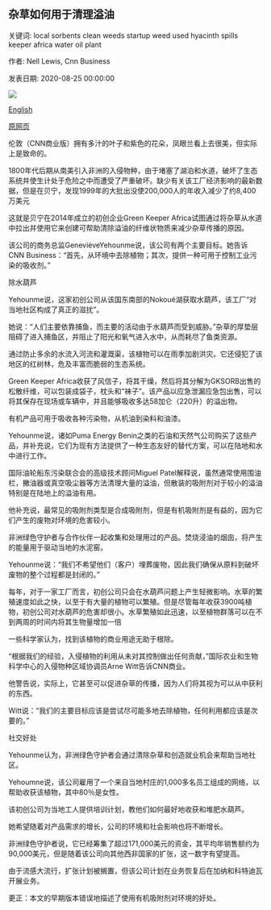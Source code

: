 ## 杂草如何用于清理溢油

关键词: local sorbents clean weeds startup weed used hyacinth spills keeper africa water oil plant

作者: Nell Lewis, Cnn Business

发表日期: 2020-08-25 00:00:00

![](https://cdn.cnn.com/cnnnext/dam/assets/200730152029-gka-water-hyacinth-harvest-super-tease.jpg)

[English](How%20weeds%20are%20being%20used%20to%20clean%20up%20oil%20spills.md)

[原网页](https://edition.cnn.com/2020/08/25/business/green-keeper-africa-water-hyacinth-spc-intl/index.html)

伦敦（CNN商业版）拥有多汁的叶子和紫色的花朵，凤眼兰看上去很美，但实际上是致命的。

1800年代后期从南美引入非洲的入侵物种，由于堵塞了湖泊和水道，破坏了生态系统并使生计处于危险之中而遭受了严重破坏。缺少有关该工厂经济影响的最新数据，但是在贝宁，发现1999年的大批出没使200,000人的年收入减少了约8,400万美元

这就是贝宁在2014年成立的初创企业Green Keeper Africa试图通过将杂草从水道中拉出并使用它来创建可帮助清除溢油的纤维状物质来减少杂草传播的原因。

该公司的商务总监GenevièveYehounme说，该公司有两个主要目标。她告诉CNN Business：“首先，从环境中去除植物；其次，提供一种可用于控制工业污染的吸收剂。”

除水葫芦

Yehounme说，这家初创公司从该国东南部的Nokoué湖获取水葫芦，该工厂“对当地社区构成了真正的滋扰”。

她说：“人们主要依靠捕鱼，而主要的活动由于水葫芦而受到威胁。”杂草的厚垫层阻碍了进入捕鱼区，并阻止了阳光和氧气进入水中，从而耗尽了鱼类资源。

通过防止多余的水流入河流和灌溉渠，该植物可以在雨季加剧洪灾。它还侵犯了该地区的红树林，危及丰富而脆弱的生态系统。

Green Keeper Africa收获了风信子，将其干燥，然后将其分解为GKSORB出售的松散纤维，可以包装成袋子，枕头和“袜子”。该产品以应急泄漏应急包出售，可以将其保存在现场或车辆中，并且能够吸收多达58加仑（220升）的溢出物。

有机产品可用于吸收各种污染物，从机油到染料和油漆。

Yehounme说，诸如Puma Energy Benin之类的石油和天然气公司购买了这些产品，并补充说，它们为现有方法提供了一种生态友好的替代方案，可以在陆地和水中进行工作。

国际油轮船东污染联合会的高级技术顾问Miguel Patel解释说，虽然通常使用围油栏，撇油器或真空吸尘器等方法清理大量的溢油，但散装的吸附剂对于较小的溢油特别是在陆地上的溢油有用。

他补充说，最常见的吸附剂类型是合成吸附剂，但是有机吸附剂是有益的，因为它们产生的废物对环境的危害较小。

非洲绿色守护者与合作伙伴一起收集和处理用过的产品。焚烧浸油的烟囱，将产生的能量用于驱动当地的水泥窑。

Yehounme说：“我们不希望他们（客户）埋葬废物，因此我们确保从原料到破坏废物的整个过程都是封闭的。”

每年，对于一家工厂而言，初创公司只会在水葫芦问题上产生轻微影响。水草的繁殖速度如此之快，以至于有大量的植物可以繁殖。但是尽管每年收获3900吨植物，初创公司对水葫芦的危害却很小。水草繁殖如此迅速，以至植物群落可以在不到两周的时间内将其生物量增加一倍

一些科学家认为，找到该植物的商业用途无助于根除。

“根据我们的经验，入侵植物的利用从未对其控制做出任何贡献，”国际农业和生物科学中心的入侵物种区域协调员Arne Witt告诉CNN商业。

他警告说，实际上，它甚至可以促进杂草的传播，因为人们将其视为可以从中获利的东西。

Witt说：“我们的主要目标应该是尝试尽可能多地去除植物，任何利用都应该是次要的。”

社交好处

Yehounme认为，非洲绿色守护者会通过清除杂草和创造就业机会来帮助当地社区。

Yehoumne说，该公司雇用了一个来自当地村庄的1,000多名员工组成的网络，以帮助收获该植物，其中80％是女性。

该初创公司为当地工人提供培训计划，教他们如何最好地收获和堆肥水葫芦。

她希望随着对产品需求的增长，公司的环境和社会影响也将不断增长。

非洲绿色守护者说，它已经筹集了超过171,000美元的资金，其平均年销售额约为90,000美元，但是随着该公司向其他西非国家的扩张，这一数字有望提高。

由于流感大流行，扩张计划被搁置，但该公司计划在业务恢复后在加纳和科特迪瓦开展业务。

更正：本文的早期版本错误地描述了使用有机吸附剂对环境的好处。